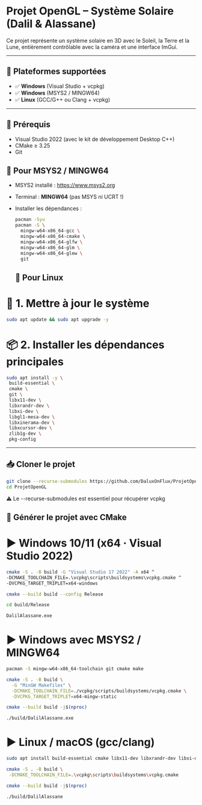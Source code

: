 # Projet OpenGL – Système Solaire (Dalil & Alassane)

Ce projet représente un système solaire en 3D avec le Soleil, la Terre et la Lune, entièrement contrôlable avec la caméra et une interface ImGui.

---

## 🚀 Plateformes supportées

- ✅ **Windows** (Visual Studio + vcpkg)
- ✅ **Windows** (MSYS2 / MINGW64)
- ✅ **Linux** (GCC/G++ ou Clang + vcpkg)

---

## 🔧 Prérequis

- Visual Studio 2022 (avec le kit de développement Desktop C++)
- CMake ≥ 3.25
- Git

## 🧪 Pour MSYS2 / MINGW64

- MSYS2 installé : https://www.msys2.org
- Terminal : **MINGW64** (pas MSYS ni UCRT !)
- Installer les dépendances :

  ```bash
  pacman -Syu
  pacman -S \
    mingw-w64-x86_64-gcc \
    mingw-w64-x86_64-cmake \
    mingw-w64-x86_64-glfw \
    mingw-w64-x86_64-glm \
    mingw-w64-x86_64-glew \
    git
  ```

  ## 🧪 Pour Linux

# 🔁 1. Mettre à jour le système

```bash
sudo apt update && sudo apt upgrade -y
```

# 📦 2. Installer les dépendances principales

```bash
sudo apt install -y \
 build-essential \
 cmake \
 git \
 libx11-dev \
 libxrandr-dev \
 libxi-dev \
 libgl1-mesa-dev \
 libxinerama-dev \
 libxcursor-dev \
 zlib1g-dev \
 pkg-config
```

---

## 📥 Cloner le projet

```bash
git clone --recurse-submodules https://github.com/DaluxOnFlux/ProjetOpenGL.git
cd ProjetOpenGL

```

⚠️ Le --recurse-submodules est essentiel pour récupérer vcpkg

## 🔨 Générer le projet avec CMake

# ► Windows 10/11 (x64 · Visual Studio 2022)

```bash
cmake -S . -B build -G "Visual Studio 17 2022" -A x64 ^
-DCMAKE_TOOLCHAIN_FILE=.\vcpkg\scripts\buildsystems\vcpkg.cmake ^
-DVCPKG_TARGET_TRIPLET=x64-windows
```

```bash
cmake --build build --config Release
```

```bash
cd build/Release
```

```bash
DalilAlassane.exe
```

# ► Windows avec MSYS2 / MINGW64

```bash
pacman -S mingw-w64-x86_64-toolchain git cmake make
```

```bash
cmake -S . -B build \
  -G "MinGW Makefiles" \
  -DCMAKE_TOOLCHAIN_FILE=./vcpkg/scripts/buildsystems/vcpkg.cmake \
  -DVCPKG_TARGET_TRIPLET=x64-mingw-static
```

```bash
cmake --build build -j$(nproc)
```

```bash
./build/DalilAlassane.exe
```

# ► Linux / macOS (gcc/clang)

```bash
sudo apt install build-essential cmake libx11-dev libxrandr-dev libxi-dev libgl1-mesa-dev libxinerama-dev libxcursor-dev
```

```bash
cmake -S . -B build \
 -DCMAKE_TOOLCHAIN_FILE=.\vcpkg\scripts\buildsystems\vcpkg.cmake
```

```bash
cmake --build build -j$(nproc)
```

```bash
./build/DalilAlassane
```
